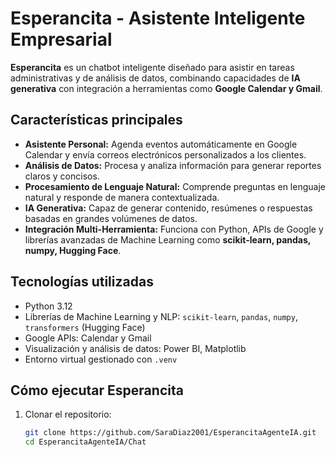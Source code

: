 # Esperancita - Asistente Inteligente Empresarial

**Esperancita** es un chatbot inteligente diseñado para asistir en tareas administrativas y de análisis de datos, combinando capacidades de **IA generativa** con integración a herramientas como **Google Calendar y Gmail**.  

## Características principales

- **Asistente Personal:** Agenda eventos automáticamente en Google Calendar y envía correos electrónicos personalizados a los clientes.  
- **Análisis de Datos:** Procesa y analiza información para generar reportes claros y concisos.  
- **Procesamiento de Lenguaje Natural:** Comprende preguntas en lenguaje natural y responde de manera contextualizada.  
- **IA Generativa:** Capaz de generar contenido, resúmenes o respuestas basadas en grandes volúmenes de datos.  
- **Integración Multi-Herramienta:** Funciona con Python, APIs de Google y librerías avanzadas de Machine Learning como **scikit-learn, pandas, numpy, Hugging Face**.  

## Tecnologías utilizadas

- Python 3.12  
- Librerías de Machine Learning y NLP: `scikit-learn`, `pandas`, `numpy`, `transformers` (Hugging Face)  
- Google APIs: Calendar y Gmail  
- Visualización y análisis de datos: Power BI, Matplotlib  
- Entorno virtual gestionado con `.venv`  

## Cómo ejecutar Esperancita

1. Clonar el repositorio:  
   ```bash
   git clone https://github.com/SaraDiaz2001/EsperancitaAgenteIA.git
   cd EsperancitaAgenteIA/Chat
